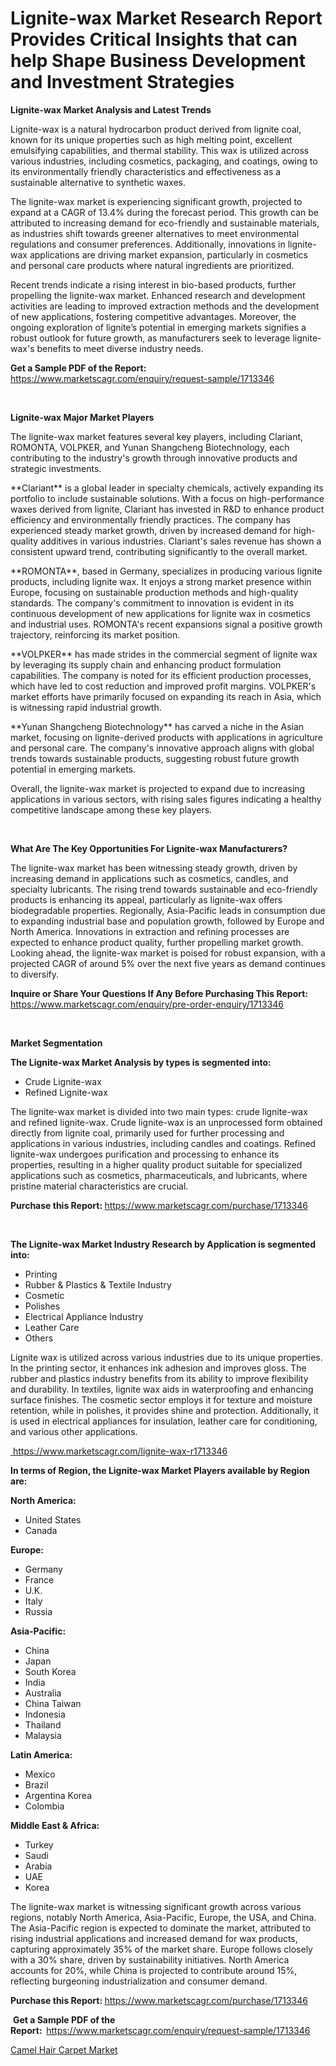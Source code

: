<p><h1>Lignite-wax Market Research Report Provides Critical Insights that can help Shape Business Development and Investment Strategies</h1></p><p><strong>Lignite-wax Market Analysis and Latest Trends</strong></p>
<p><p>Lignite-wax is a natural hydrocarbon product derived from lignite coal, known for its unique properties such as high melting point, excellent emulsifying capabilities, and thermal stability. This wax is utilized across various industries, including cosmetics, packaging, and coatings, owing to its environmentally friendly characteristics and effectiveness as a sustainable alternative to synthetic waxes.</p><p>The lignite-wax market is experiencing significant growth, projected to expand at a CAGR of 13.4% during the forecast period. This growth can be attributed to increasing demand for eco-friendly and sustainable materials, as industries shift towards greener alternatives to meet environmental regulations and consumer preferences. Additionally, innovations in lignite-wax applications are driving market expansion, particularly in cosmetics and personal care products where natural ingredients are prioritized.</p><p>Recent trends indicate a rising interest in bio-based products, further propelling the lignite-wax market. Enhanced research and development activities are leading to improved extraction methods and the development of new applications, fostering competitive advantages. Moreover, the ongoing exploration of lignite’s potential in emerging markets signifies a robust outlook for future growth, as manufacturers seek to leverage lignite-wax's benefits to meet diverse industry needs.</p></p>
<p><strong>Get a Sample PDF of the Report:&nbsp;</strong> <a href="https://www.marketscagr.com/enquiry/request-sample/1713346?utm_campaign=1920&utm_medium=2&utm_source=Github&utm_content=ia&utm_term=11012025&utm_id=lignite-wax">https://www.marketscagr.com/enquiry/request-sample/1713346</a></p>
<p>&nbsp;</p>
<p><strong>Lignite-wax Major Market Players</strong></p>
<p><p>The lignite-wax market features several key players, including Clariant, ROMONTA, VOLPKER, and Yunan Shangcheng Biotechnology, each contributing to the industry's growth through innovative products and strategic investments.</p><p>**Clariant** is a global leader in specialty chemicals, actively expanding its portfolio to include sustainable solutions. With a focus on high-performance waxes derived from lignite, Clariant has invested in R&D to enhance product efficiency and environmentally friendly practices. The company has experienced steady market growth, driven by increased demand for high-quality additives in various industries. Clariant's sales revenue has shown a consistent upward trend, contributing significantly to the overall market.</p><p>**ROMONTA**, based in Germany, specializes in producing various lignite products, including lignite wax. It enjoys a strong market presence within Europe, focusing on sustainable production methods and high-quality standards. The company's commitment to innovation is evident in its continuous development of new applications for lignite wax in cosmetics and industrial uses. ROMONTA's recent expansions signal a positive growth trajectory, reinforcing its market position.</p><p>**VOLPKER** has made strides in the commercial segment of lignite wax by leveraging its supply chain and enhancing product formulation capabilities. The company is noted for its efficient production processes, which have led to cost reduction and improved profit margins. VOLPKER's market efforts have primarily focused on expanding its reach in Asia, which is witnessing rapid industrial growth.</p><p>**Yunan Shangcheng Biotechnology** has carved a niche in the Asian market, focusing on lignite-derived products with applications in agriculture and personal care. The company's innovative approach aligns with global trends towards sustainable products, suggesting robust future growth potential in emerging markets.</p><p>Overall, the lignite-wax market is projected to expand due to increasing applications in various sectors, with rising sales figures indicating a healthy competitive landscape among these key players.</p></p>
<p>&nbsp;</p>
<p><strong>What Are The Key Opportunities For Lignite-wax Manufacturers?</strong></p>
<p><p>The lignite-wax market has been witnessing steady growth, driven by increasing demand in applications such as cosmetics, candles, and specialty lubricants. The rising trend towards sustainable and eco-friendly products is enhancing its appeal, particularly as lignite-wax offers biodegradable properties. Regionally, Asia-Pacific leads in consumption due to expanding industrial base and population growth, followed by Europe and North America. Innovations in extraction and refining processes are expected to enhance product quality, further propelling market growth. Looking ahead, the lignite-wax market is poised for robust expansion, with a projected CAGR of around 5% over the next five years as demand continues to diversify.</p></p>
<p><strong>Inquire or Share Your Questions If Any Before Purchasing This Report:</strong> <a href="https://www.marketscagr.com/enquiry/pre-order-enquiry/1713346?utm_campaign=1920&utm_medium=2&utm_source=Github&utm_content=ia&utm_term=11012025&utm_id=lignite-wax">https://www.marketscagr.com/enquiry/pre-order-enquiry/1713346</a></p>
<p>&nbsp;</p>
<p><strong>Market Segmentation</strong></p>
<p><strong>The Lignite-wax Market Analysis by types is segmented into:</strong></p>
<p><ul><li>Crude Lignite-wax</li><li>Refined Lignite-wax</li></ul></p>
<p><p>The lignite-wax market is divided into two main types: crude lignite-wax and refined lignite-wax. Crude lignite-wax is an unprocessed form obtained directly from lignite coal, primarily used for further processing and applications in various industries, including candles and coatings. Refined lignite-wax undergoes purification and processing to enhance its properties, resulting in a higher quality product suitable for specialized applications such as cosmetics, pharmaceuticals, and lubricants, where pristine material characteristics are crucial.</p></p>
<p><strong>Purchase this Report:&nbsp;</strong><a href="https://www.marketscagr.com/purchase/1713346?utm_campaign=1920&utm_medium=2&utm_source=Github&utm_content=ia&utm_term=11012025&utm_id=lignite-wax">https://www.marketscagr.com/purchase/1713346</a></p>
<p>&nbsp;</p>
<p><strong>The Lignite-wax Market Industry Research by Application is segmented into:</strong></p>
<p><ul><li>Printing</li><li>Rubber & Plastics & Textile Industry</li><li>Cosmetic</li><li>Polishes</li><li>Electrical Appliance Industry</li><li>Leather Care</li><li>Others</li></ul></p>
<p><p>Lignite wax is utilized across various industries due to its unique properties. In the printing sector, it enhances ink adhesion and improves gloss. The rubber and plastics industry benefits from its ability to improve flexibility and durability. In textiles, lignite wax aids in waterproofing and enhancing surface finishes. The cosmetic sector employs it for texture and moisture retention, while in polishes, it provides shine and protection. Additionally, it is used in electrical appliances for insulation, leather care for conditioning, and various other applications.</p></p>
<p><a href="https://www.marketscagr.com/lignite-wax-r1713346?utm_campaign=1920&utm_medium=2&utm_source=Github&utm_content=ia&utm_term=11012025&utm_id=lignite-wax">&nbsp;https://www.marketscagr.com/lignite-wax-r1713346</a></p>
<p><strong>In terms of Region, the Lignite-wax Market Players available by Region are:</strong></p>
<p>
    <p> <strong> North America: </strong>
        <ul>
            <li>United States</li>
            <li>Canada</li>
        </ul>
        </p> 
    <p> <strong> Europe: </strong>
        <ul>
            <li>Germany</li>
            <li>France</li>
            <li>U.K.</li>
            <li>Italy</li>
            <li>Russia</li>
        </ul>
        </p> 
    <p> <strong> Asia-Pacific: </strong>
        <ul>
            <li>China</li>
            <li>Japan</li>
            <li>South Korea</li>
            <li>India</li>
            <li>Australia</li>
            <li>China Taiwan</li>
            <li>Indonesia</li>
            <li>Thailand</li>
            <li>Malaysia</li>
        </ul>
        </p> 
    <p> <strong> Latin America: </strong>
        <ul>
            <li>Mexico</li>
            <li>Brazil</li>
            <li>Argentina Korea</li>
            <li>Colombia</li>
        </ul>
        </p> 
    <p> <strong> Middle East & Africa: </strong>
        <ul>
            <li>Turkey</li>
            <li>Saudi</li>
            <li>Arabia</li>
            <li>UAE</li>
            <li>Korea</li>
        </ul>
    </p>
    </p>
<p><p>The lignite-wax market is witnessing significant growth across various regions, notably North America, Asia-Pacific, Europe, the USA, and China. The Asia-Pacific region is expected to dominate the market, attributed to rising industrial applications and increased demand for wax products, capturing approximately 35% of the market share. Europe follows closely with a 30% share, driven by sustainability initiatives. North America accounts for 20%, while China is projected to contribute around 15%, reflecting burgeoning industrialization and consumer demand.</p></p>
<p><strong>Purchase this Report: </strong><a href="https://www.marketscagr.com/purchase/1713346?utm_campaign=1920&utm_medium=2&utm_source=Github&utm_content=ia&utm_term=11012025&utm_id=lignite-wax">https://www.marketscagr.com/purchase/1713346</a></p>
<p>&nbsp;<strong>Get a Sample PDF of the Report:&nbsp;&nbsp;</strong><a href="https://www.marketscagr.com/enquiry/request-sample/1713346?utm_campaign=1920&utm_medium=2&utm_source=Github&utm_content=ia&utm_term=11012025&utm_id=lignite-wax">https://www.marketscagr.com/enquiry/request-sample/1713346</a></p>
<p><strong></strong></p>
<p><p><a href="https://github.com/ChiragRP21/Market-Research-Report-List-7/blob/main/camel-hair-carpet-market.md?utm_campaign=1920&utm_medium=2&utm_source=Github&utm_content=ia&utm_term=11012025&utm_id=lignite-wax">Camel Hair Carpet Market</a></p></p>